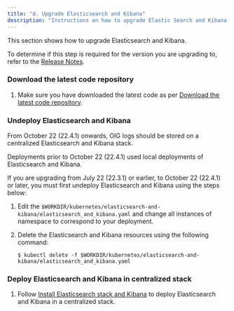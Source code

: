 ```yaml
---
title: "d. Upgrade Elasticsearch and Kibana"
description: "Instructions on how to upgrade Elastic Search and Kibana."
---
```


This section shows how to upgrade Elasticsearch and Kibana.

To determine if this step is required for the version you are upgrading to, refer to the [Release Notes](../../release-notes).

### Download the latest code repository

1. Make sure you have downloaded the latest code as per [Download the latest code repository](../patch-an-image/#download-the-latest-code-repository).

### Undeploy Elasticsearch and Kibana

From October 22 (22.4.1) onwards, OIG logs should be stored on a centralized Elasticsearch and Kibana stack.

Deployments prior to October 22 (22.4.1) used local deployments of Elasticsearch and Kibana. 

If you are upgrading from July 22 (22.3.1) or earlier, to October 22 (22.4.1) or later, you must first undeploy Elasticsearch and Kibana using the steps below:

1. Edit the `$WORKDIR/kubernetes/elasticsearch-and-kibana/elasticsearch_and_kibana.yaml` and change all instances of namespace to correspond to your deployment.


1. Delete the Elasticsearch and Kibana resources using the following command:

   ```
   $ kubectl delete -f $WORKDIR/kubernetes/elasticsearch-and-kibana/elasticsearch_and_kibana.yaml
   ```

### Deploy Elasticsearch and Kibana in centralized stack


1. Follow [Install Elasticsearch stack and Kibana](../../manage-oig-domains/logging-and-visualization/#install-elasticsearch-stack-and-kibana) to deploy Elasticsearch and Kibana in a centralized stack.
